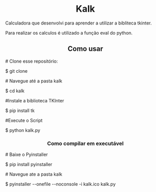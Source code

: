 <h1 align="center">Kalk</h1>

<p>Calculadora que desenvolvi para aprender a utilizar a bibliteca tkinter.</p>
<p>Para realizar os calculos é utilizado a função eval do python.</p>

<h2 align="center">Como usar</h2>

<p># Clone esse repositório:</p>
<p>$ git clone <https://github.com/ataidefcjr/kalk></p>
<p># Navegue até a pasta kalk</p>
<p>$ cd kalk</p>
<p>#Instale a biblioteca TKInter</p>
<p>$ pip install tk</p>
<p>#Execute o Script</p>
<p>$ python kalk.py</p>


<h3 align="center">Como compilar em executável</h3>
<p># Baixe o Pyinstaller</p>
<p>$ pip install pyinstaller</p>
<p># Navegue ate a pasta kalk</p>
<p>$ pyinstaller --onefile --noconsole -i kalk.ico kalk.py</p>



